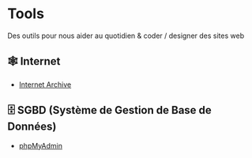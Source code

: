 # Tools
Des outils pour nous aider au quotidien & coder / designer des sites web

## 🕸️ Internet
- [Internet Archive](https://web.archive.org/)

## 🗄️ SGBD (Système de Gestion de Base de Données)
- [phpMyAdmin](https://www.phpmyadmin.net/)
